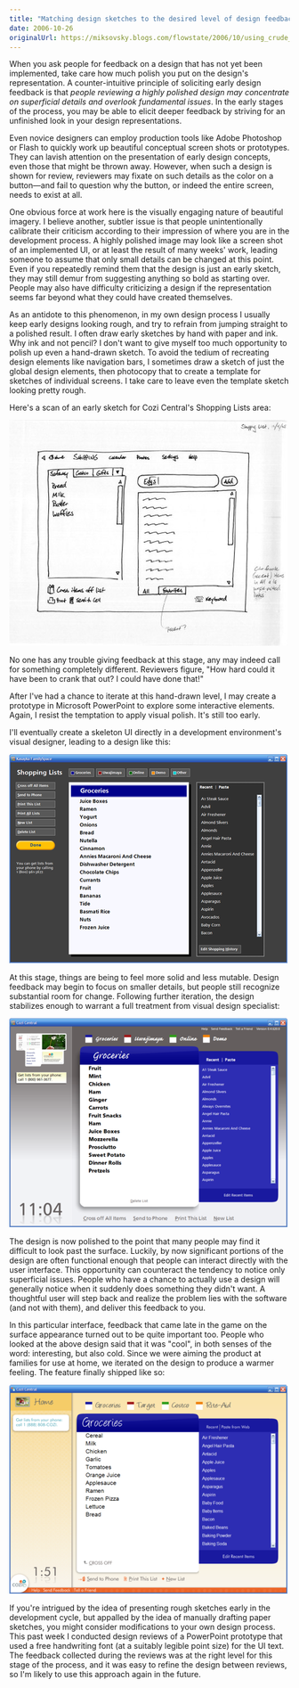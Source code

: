 ```yaml
---
title: "Matching design sketches to the desired level of design feedback"
date: 2006-10-26
originalUrl: https://miksovsky.blogs.com/flowstate/2006/10/using_crude_ske.html
---
```


<p>
  When you ask people for feedback on a design that has not yet been
  implemented, take care how much polish you put on the design's representation.
  A counter-intuitive principle of soliciting early design feedback is that
  <em>people reviewing a highly polished design may </em
  ><em>concentrate on superficial details and </em
  ><em>overlook fundamental issues</em>. In the early stages of the process, you
  may be able to elicit deeper feedback by striving for an unfinished look in
  your design representations.
</p>
<p>
  Even novice designers can employ production tools like Adobe Photoshop or
  Flash to quickly work up beautiful conceptual screen shots or prototypes. They
  can lavish attention on the presentation of early design concepts, even those
  that might be thrown away. However, when such a design is shown for review,
  reviewers may fixate on such details as the color on a button—and fail to
  question why the button, or indeed the entire screen, needs to exist at all.
</p>
<p>
  One obvious force at work here is the visually engaging nature of beautiful
  imagery. I believe another, subtler issue is that people unintentionally
  calibrate their criticism according to their impression of where you are in
  the development process. A highly polished image may look like a screen shot
  of an implemented UI, or at least the result of many weeks' work, leading
  someone to assume that only small details can be changed at this point. Even
  if you repeatedly remind them that the design is just an early sketch, they
  may still demur from suggesting anything so bold as starting over. People may
  also have difficulty criticizing a design if the representation seems far
  beyond what they could have created themselves.
</p>
<p>
  As an antidote to this phenomenon, in my own design process I usually keep
  early designs looking rough, and try to refrain from jumping straight to a
  polished result. I often draw early sketches by hand with paper and ink. Why
  ink and not pencil? I don't want to give myself too much opportunity to polish
  up even a hand-drawn sketch. To avoid the tedium of recreating design elements
  like navigation bars, I sometimes draw a sketch of just the global design
  elements, then photocopy that to create a template for sketches of individual
  screens. I take care to leave even the template sketch looking pretty rough.
</p>
<p>Here's a scan of an early sketch for Cozi Central's Shopping Lists area:</p>
<p>
  <img src="/images/flowstate/shopping_list_sketch.jpg" />

  <br />
</p>
<p>
  No one has any trouble giving feedback at this stage, any may indeed call for
  something completely different. Reviewers figure, &quot;How hard could it have
  been to crank that out? I could have done that!&quot;
</p>
<p>
  After I've had a chance to iterate at this hand-drawn level, I may create a
  prototype in Microsoft PowerPoint to explore some interactive elements. Again,
  I resist the temptation to apply visual polish. It's still too early.
</p>
<p>
  I'll eventually create a skeleton UI directly in a development environment's
  visual designer, leading to a design like this:
</p>
<p>
  <img src="/images/flowstate/shopping_lists.png" />
</p>
<p>
  At this stage, things are being to feel more solid and less mutable. Design
  feedback may begin to focus on smaller details, but people still recognize
  substantial room for change. Following further iteration, the design
  stabilizes enough to warrant a full treatment from visual design specialist:
</p>
<p>
  <img src="/images/flowstate/cozi_shopping_lists.png" />
</p>
<p>
  The design is now polished to the point that many people may find it difficult
  to look past the surface. Luckily, by now significant portions of the design
  are often functional enough that people can interact directly with the user
  interface. This opportunity can counteract the tendency to notice only
  superficial issues. People who have a chance to actually use a design will
  generally notice when it suddenly does something they didn't want. A
  thoughtful user will step back and realize the problem lies with the software
  (and not with them), and deliver this feedback to you.
</p>
<p>
  In this particular interface, feedback that came late in the game on the
  surface appearance turned out to be quite important too. People who looked at
  the above design said that it was &quot;cool&quot;, in both senses of the
  word: interesting, but also cold. Since we were aiming the product at families
  for use at home, we iterated on the design to produce a warmer feeling. The
  feature finally shipped like so:
</p>
<p>
  <img src="/images/flowstate/cozi_shopping_lists_1.png" />
</p>
<p>
  If you're intrigued by the idea of presenting rough sketches early in the
  development cycle, but appalled by the idea of manually drafting paper
  sketches, you might consider modifications to your own design process. This
  past week I conducted design reviews of a PowerPoint prototype that used a
  free handwriting font (at a suitably legible point size) for the UI text. The
  feedback collected during the reviews was at the right level for this stage of
  the process, and it was easy to refine the design between reviews, so I'm
  likely to use this approach again in the future.
</p>
